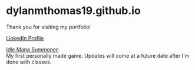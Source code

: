 <link rel="stylesheet" type="text/css" media="all" href="./assets/css/readme.css" />

# dylanmthomas19.github.io
Thank you for visiting my portfolio! 

<a href="https://www.linkedin.com/in/dylanmthomas19/" target="_blank">LinkedIn Profile</a>

<a href="https://dylanmthomas19.github.io/IdleManaSummoner" target="_blank">Idle Mana Summoner</a>:
<br>
My first personally made game. Updates will come at a future date after I'm done with classes.